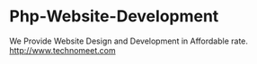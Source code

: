 Php-Website-Development
=======================

We Provide Website Design and Development in Affordable rate. http://www.technomeet.com